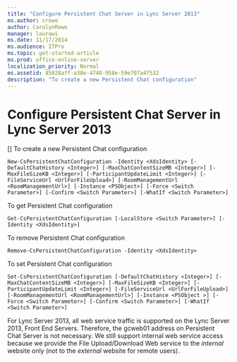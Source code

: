 ```yaml
---
title: "Configure Persistent Chat Server in Lync Server 2013"
ms.author: crowe
author: CarolynRowe
manager: laurawi
ms.date: 11/17/2014
ms.audience: ITPro
ms.topic: get-started-article
ms.prod: office-online-server
localization_priority: Normal
ms.assetid: 85028aff-a38e-4748-958e-59e707a47532
description: "To create a new Persistent Chat configuration"
---
```


# Configure Persistent Chat Server in Lync Server 2013
[]
To create a new Persistent Chat configuration
  
```
New-CsPersistentChatConfiguration -Identity <XdsIdentity> [-DefaultChatHistory <Integer>] [-MaxChatContentSizeMB <Integer>] [-MaxFileSizeKB <Integer>] [-ParticipantUpdateLimit <Integer>] [-FileServiceUrl <UrlForFileUpload>] [-RoomManagementUrl <RoomManagementUrl>] [-Instance <PSObject>] [-Force <Switch Parameter>] [-Confirm <Switch Parameter>] [-WhatIf <Switch Parameter>]
```

To get Persistent Chat configuration
  
```
Get-CsPersistentChatConfiguration [-LocalStore <Switch Parameter>] [-Identity <XdsIdentity>]
```

To remove Persistent Chat configuration
  
```
Remove-CsPersistentChatConfiguration -Identity <XdsIdentity>
```

To set Persistent Chat configuration
  
```
Set-CsPersistentChatConfiguration [-DefaultChatHistory <Integer>] [-MaxChatContentSizeMB <Integer>] [-MaxFileSizeKB <Integer>] [-ParticipantUpdateLimit <Integer>] [-FileServiceUrl <UrlForFileUpload>] [-RoomManagementUrl <RoomManagementUrl>] [-Instance <PSObject >] [-Force <Switch Parameter>] [-Confirm <Switch Parameter>] [-WhatIf <Switch Parameter>]
```

For Lync Server 2013, all web service traffic is supported on the Lync Server 2013, Front End Servers. Therefore, the gcweb01 address on Persistent Chat Server is not necessary. We still support internal web service access because we provide the File Upload/Download Web service to the  *internal*  website only (not to the  *external*  website for remote users). 
  


